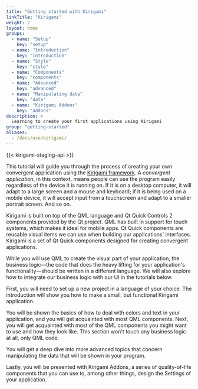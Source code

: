 ```yaml
---
title: "Getting started with Kirigami"
linkTitle: "Kirigami"
weight: 2
layout: home
groups:
  - name: "Setup"
    key: "setup"
  - name: "Introduction"
    key: "introduction"
  - name: "Style"
    key: "style"
  - name: "Components"
    key: "components"
  - name: "Advanced"
    key: "advanced"
  - name: "Manipulating data"
    key: "data"
  - name: "Kirigami Addons"
    key: "addons"
description: >
  Learning to create your first applications using Kirigami
group: "getting-started"
aliases:
  - /docs/use/kirigami/
---
```


{{< kirigami-staging-api >}}

This tutorial will guide you through the process of creating your own convergent
application using the [Kirigami framework](/frameworks/kirigami). A *convergent
application*, in this context, means people can use the program easily
regardless of the device it is running on. If it is on a desktop computer, it
will adapt to a large screen and a mouse and keyboard; if it is being used on a
mobile device, it will accept input from a touchscreen and adapt to a smaller portrait
screen. And so on.

Kirigami is built on top of the QML language and Qt Quick Controls 2 components
provided by the Qt project. QML has built in support for touch systems, which
makes it ideal for mobile apps. Qt Quick components are reusable visual items we
can use when building our applications' interfaces. Kirigami is a set of Qt
Quick components designed for creating convergent applications.

While you will use QML to create the visual part of your application, the
business logic—the code that does the heavy lifting for your application's
functionality—should be written in a different language. We will also
explore how to integrate our business logic with our UI in the tutorials below.

First, you will need to set up a new project in a language of your choice. The introduction will show you how to make a small, but functional Kirigami application.

You will be shown the basics of how to deal with colors and text in your application, and you will get acquainted with most QML components. Next, you will get acquainted with most of the QML components you might want to use and how they look like. This section won't touch any business logic at all, only QML code.

You will get a deep dive into more advanced topics that concern manipulating the data that will be shown in your program.

Lastly, you will be presented with Kirigami Addons, a series of quality-of-life components that you can use to, among other things, design the Settings of your application.
